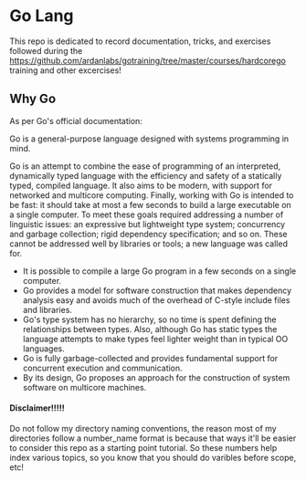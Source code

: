 # Go Lang

This repo is dedicated to record documentation, tricks, and exercises followed during the
https://github.com/ardanlabs/gotraining/tree/master/courses/hardcorego training and other excercises!

## Why Go
As per Go's official documentation:

Go is a general-purpose language designed with systems programming in mind.

Go is an attempt to combine the ease of programming of an interpreted, dynamically typed language with the efficiency and safety of a statically typed, compiled language. It also aims to be modern, with support for networked and multicore computing. Finally, working with Go is intended to be fast: it should take at most a few seconds to build a large executable on a single computer. To meet these goals required addressing a number of linguistic issues: an expressive but lightweight type system; concurrency and garbage collection; rigid dependency specification; and so on. These cannot be addressed well by libraries or tools; a new language was called for.

* It is possible to compile a large Go program in a few seconds on a single computer.
* Go provides a model for software construction that makes dependency analysis easy and avoids much of the overhead of C-style include files and libraries.
* Go's type system has no hierarchy, so no time is spent defining the relationships between types. Also, although Go has static types the language attempts to make types feel lighter weight than in typical OO languages.
* Go is fully garbage-collected and provides fundamental support for concurrent execution and communication.
* By its design, Go proposes an approach for the construction of system software on multicore machines.

#### Disclaimer!!!!!
Do not follow my directory naming conventions, the reason most of my directories follow a number_name format is because that ways it'll be easier to consider this repo as a starting point tutorial. So these numbers help index various topics, so you know that you should do varibles before scope, etc!



